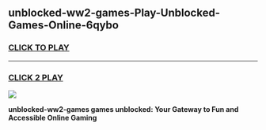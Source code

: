
## unblocked-ww2-games-Play-Unblocked-Games-Online-6qybo
<h3>
<a href="https://premium76.site?title=unblocked-ww2-games&ref=25A">CLICK TO PLAY</a></h3>
<hr>

<h3>
<a href="https://premium76.site?title=unblocked-ww2-games&ref=25A">CLICK 2 PLAY</a>
  
</h3>

<a href="https://premium76.site?title=unblocked-ww2-games&ref=25A"><img src="https://clearcache.store/games.png"></a>


**unblocked-ww2-games games unblocked: Your Gateway to Fun and Accessible Online Gaming**

